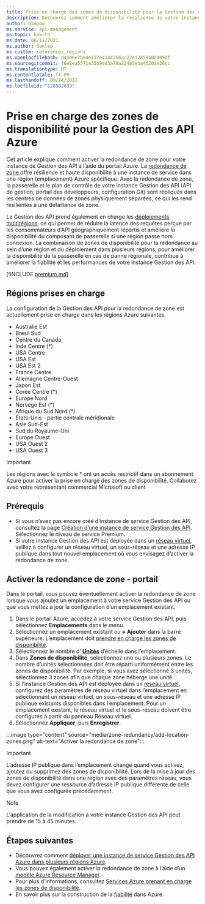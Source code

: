 ```yaml
---
title: Prise en charge des zones de disponibilité pour la Gestion des API Azure
description: Découvrez comment améliorer la résilience de votre instance de service Gestion des API Azure dans une région en activant la redondance de zone.
author: dlepow
ms.service: api-management
ms.topic: how-to
ms.date: 08/11/2021
ms.author: danlep
ms.custom: references_regions
ms.openlocfilehash: d43d6e7b04e117e4144356ac22ea2858408405df
ms.sourcegitcommit: f6e2ea5571e35b9ed3a79a22485eba4d20ae36cc
ms.translationtype: HT
ms.contentlocale: fr-FR
ms.lasthandoff: 09/24/2021
ms.locfileid: "128582839"
---
```

# <a name="availability-zone-support-for-azure-api-management"></a>Prise en charge des zones de disponibilité pour la Gestion des API Azure 

Cet article explique comment activer la redondance de zone pour votre instance de Gestion des API à l’aide du portail Azure. La [redondance de zone ](../availability-zones/az-overview.md#availability-zones) offre résilience et haute disponibilité à une instance de service dans une région (emplacement) Azure spécifique. Avec la redondance de zone, la passerelle et le plan de contrôle de votre instance Gestion des API (API de gestion, portail des développeurs, configuration Git) sont répliqués dans les centres de données de zones physiquement séparées, ce qui les rend résilientes à une défaillance de zone. 

La Gestion des API prend également en charge les [déploiements multirégions](api-management-howto-deploy-multi-region.md), ce qui permet de réduire la latence des requêtes perçue par les consommateurs d’API géographiquement répartis et améliore la disponibilité du composant de passerelle si une région passe hors connexion. La combinaison de zones de disponibilité pour la redondance au sein d’une région et du déploiement dans plusieurs régions, pour améliorer la disponibilité de la passerelle en cas de panne régionale, contribue à améliorer la fiabilité et les performances de votre instance Gestion des API.

[!INCLUDE [premium.md](../../includes/api-management-availability-premium.md)]

## <a name="supported-regions"></a>Régions prises en charge

La configuration de la Gestion des API pour la redondance de zone est actuellement prise en charge dans les régions Azure suivantes.

* Australie Est
* Brésil Sud
* Centre du Canada
* Inde Centre (*)
* USA Centre
* USA Est
* USA Est 2
* France Centre
* Allemagne Centre-Ouest
* Japon Est
* Corée Centre (*)
* Europe Nord
* Norvège Est (*)
* Afrique du Sud Nord (*)
* États-Unis - partie centrale méridionale
* Asie Sud-Est
* Sud du Royaume-Uni
* Europe Ouest
* USA Ouest 2
* USA Ouest 3

> [!IMPORTANT]
> Les régions avec le symbole * ont un accès restrictif dans un abonnement Azure pour activer la prise en charge des zones de disponibilité. Collaborez avec votre représentant commercial Microsoft ou client

## <a name="prerequisites"></a>Prérequis

* Si vous n’avez pas encore créé d’instance de service Gestion des API, consultez la page [Création d’une instance de service Gestion des API](get-started-create-service-instance.md). Sélectionnez le niveau de service Premium.
* Si votre instance Gestion des API est déployée dans un [réseau virtuel](api-management-using-with-vnet.md), veillez à configurer un réseau virtuel, un sous-réseau et une adresse IP publique dans tout nouvel emplacement où vous envisagez d’activer la redondance de zone.

## <a name="enable-zone-redundancy---portal"></a>Activer la redondance de zone - portail

Dans le portail, vous pouvez éventuellement activer la redondance de zone lorsque vous ajoutez un emplacement à votre service Gestion des API ou que vous mettez à jour la configuration d’un emplacement existant.

1. Dans le portail Azure, accédez à votre service Gestion des API, puis sélectionnez **Emplacements** dans le menu.
1. Sélectionnez un emplacement existant ou **+ Ajouter** dans la barre supérieure. L’emplacement doit [prendre en charge les zones de disponibilité](#supported-regions).
1. Sélectionnez le nombre d’ **[Unités](upgrade-and-scale.md)** d’échelle dans l’emplacement.
1. Dans **Zones de disponibilité**, sélectionnez une ou plusieurs zones. Le nombre d’unités sélectionnées doit être réparti uniformément entre les zones de disponibilité. Par exemple, si vous avez sélectionné 3 unités, sélectionnez 3 zones afin que chaque zone héberge une unité.
1. Si l’instance Gestion des API est déployée dans un [réseau virtuel](api-management-using-with-vnet.md), configurez des paramètres de réseau virtuel dans l’emplacement en sélectionnant un réseau virtuel, un sous-réseau et une adresse IP publique existants disponibles dans l’emplacement. Pour un emplacement existant, le réseau virtuel et le sous-réseau doivent être configurés à partir du panneau Réseau virtuel.
1. Sélectionnez **Appliquer**, puis **Enregistrer**.

:::image type="content" source="media/zone-redundancy/add-location-zones.png" alt-text="Activer la redondance de zone":::

> [!IMPORTANT]
> L’adresse IP publique dans l’emplacement change quand vous activez, ajoutez ou supprimez des zones de disponibilité. Lors de la mise à jour des zones de disponibilité dans une région avec des paramètres réseau, vous devez configurer une ressource d’adresse IP publique différente de celle que vous avez configurée précédemment.

> [!NOTE]
> L’application de la modification à votre instance Gestion des API peut prendre de 15 à 45 minutes.

## <a name="next-steps"></a>Étapes suivantes

* Découvrez comment [déployer une instance de service Gestion des API Azure dans plusieurs régions Azure](api-management-howto-deploy-multi-region.md).
* Vous pouvez également activer la redondance de zone à l’aide d’un [modèle Azure Resource Manager](https://github.com/Azure/azure-quickstart-templates/tree/master/quickstarts/microsoft.apimanagement/api-management-simple-zones).
* Pour plus d’informations, consultez [Services Azure prenant en charge les zones de disponibilité](../availability-zones/az-region.md).
* En savoir plus sur la construction de la [fiabilité](/azure/architecture/framework/resiliency/app-design) dans Azure.
